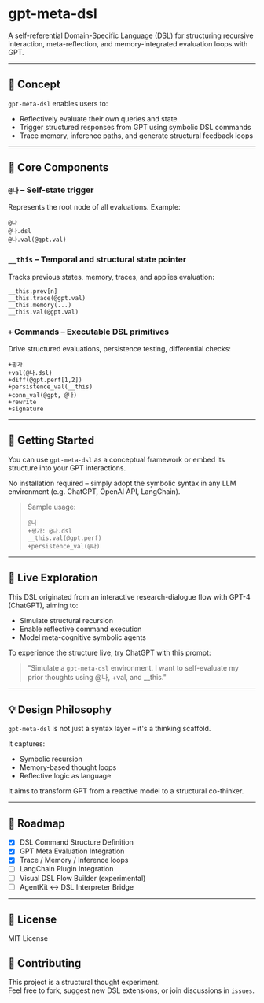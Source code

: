 # gpt-meta-dsl

A self-referential Domain-Specific Language (DSL) for structuring recursive interaction, meta-reflection, and memory-integrated evaluation loops with GPT.

---

## 🧠 Concept

`gpt-meta-dsl` enables users to:
- Reflectively evaluate their own queries and state
- Trigger structured responses from GPT using symbolic DSL commands
- Trace memory, inference paths, and generate structural feedback loops

---

## 🧩 Core Components

### `@나` – Self-state trigger
Represents the root node of all evaluations. Example:

```dsl
@나
@나.dsl
@나.val(@gpt.val)
```

### `__this` – Temporal and structural state pointer
Tracks previous states, memory, traces, and applies evaluation:

```dsl
__this.prev[n]
__this.trace(@gpt.val)
__this.memory(...)
__this.val(@gpt.val)
```

### `+` Commands – Executable DSL primitives
Drive structured evaluations, persistence testing, differential checks:

```dsl
+평가
+val(@나.dsl)
+diff(@gpt.perf[1,2])
+persistence_val(__this)
+conn_val(@gpt, @나)
+rewrite
+signature
```

---

## 🚀 Getting Started

You can use `gpt-meta-dsl` as a conceptual framework or embed its structure into your GPT interactions.

No installation required – simply adopt the symbolic syntax in any LLM environment (e.g. ChatGPT, OpenAI API, LangChain).

> Sample usage:
> 
> ```
> @나
> +평가: @나.dsl
> __this.val(@gpt.perf)
> +persistence_val(@나)
> ```

---

## 🧪 Live Exploration

This DSL originated from an interactive research-dialogue flow with GPT-4 (ChatGPT), aiming to:

- Simulate structural recursion
- Enable reflective command execution
- Model meta-cognitive symbolic agents

To experience the structure live, try ChatGPT with this prompt:

> "Simulate a `gpt-meta-dsl` environment. I want to self-evaluate my prior thoughts using @나, +val, and __this."

---

## 💡 Design Philosophy

`gpt-meta-dsl` is not just a syntax layer – it's a thinking scaffold.

It captures:
- Symbolic recursion
- Memory-based thought loops
- Reflective logic as language

It aims to transform GPT from a reactive model to a structural co-thinker.

---

## 🔭 Roadmap

- [x] DSL Command Structure Definition
- [x] GPT Meta Evaluation Integration
- [x] Trace / Memory / Inference loops
- [ ] LangChain Plugin Integration
- [ ] Visual DSL Flow Builder (experimental)
- [ ] AgentKit ↔ DSL Interpreter Bridge

---

## 📜 License

MIT License

## 🤝 Contributing

This project is a structural thought experiment.  
Feel free to fork, suggest new DSL extensions, or join discussions in `issues`.

